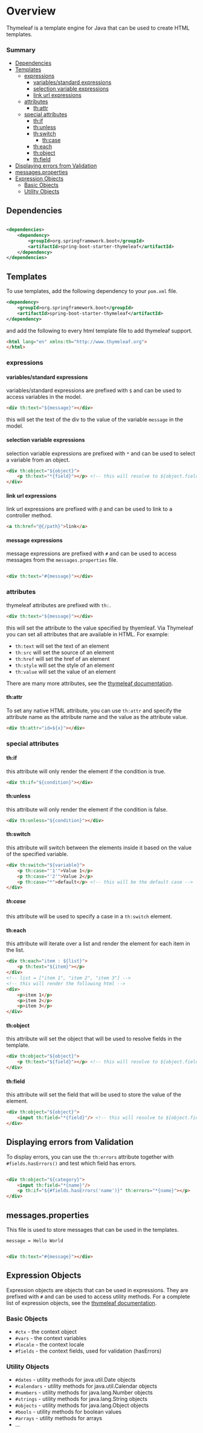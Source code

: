 # Overview

Thymeleaf is a template engine for Java that can be used to create HTML templates.

### Summary

- [Dependencies](#dependencies)
- [Templates](#templates)
	- [expressions](#expressions)
		- [variables/standard expressions](#variablesstandard-expressions)
		- [selection variable expressions](#selection-variable-expressions)
		- [link url expressions](#link-url-expressions)
	- [attributes](#attributes)
		- [th:attr](#thattr)
	- [special attributes](#special-attributes)
		- [th:if](#thif)
		- [th:unless](#thunless)
		- [th:switch](#thswitch)
			- [th:case](#thcase)
		- [th:each](#theach)
		- [th:object](#thobject)
		- [th:field](#thfield)
- [Displaying errors from Validation](#displaying-errors-from-validation)
- [messages.properties](#messagesproperties)
- [Expression Objects](#expression-objects)
	- [Basic Objects](#basic-objects)
	- [Utility Objects](#utility-objects)

## Dependencies

```xml

<dependencies>
    <dependency>
        <groupId>org.springframework.boot</groupId>
        <artifactId>spring-boot-starter-thymeleaf</artifactId>
    </dependency>
</dependencies>
```

## Templates

To use templates, add the following dependency to your `pom.xml` file.

```xml
<dependency>
    <groupId>org.springframework.boot</groupId>
    <artifactId>spring-boot-starter-thymeleaf</artifactId>
</dependency>
```

and add the following to every html template file to add thymeleaf support.

```html
<html lang="en" xmlns:th="http://www.thymeleaf.org">
</html>
```

### expressions

#### variables/standard expressions

variables/standard expressions are prefixed with `$` and can be used to access variables in the model.

```html
<div th:text="${message}"></div>
```

this will set the text of the div to the value of the variable `message` in the model.

#### selection variable expressions

selection variable expressions are prefixed with `*` and can be used to select a variable from an object.

```html
<div th:object="${object}">
    <p th:text="*{field}"></p> <!-- this will resolve to ${object.field} -->
</div>
```

#### link url expressions

link url expressions are prefixed with `@` and can be used to link to a controller method.

```html
<a th:href="@{/path}">link</a>
```

#### message expressions

message expressions are prefixed with `#` and can be used to access messages from the `messages.properties` file.

```html

<div th:text="#{message}"></div>
```

### attributes

thymeleaf attributes are prefixed with `th:`.

```html
<div th:text="${message}"></div>
```

this will set the attribute to the value specified by thyemleaf.
Via Thymeleaf you can set all attributes that are available in HTML.
For example:

- `th:text` will set the text of an element
- `th:src` will set the source of an element
- `th:href` will set the href of an element
- `th:style` will set the style of an element
- `th:value` will set the value of an element

There are many more attributes, see
the [thymeleaf documentation](https://www.thymeleaf.org/doc/tutorials/3.0/usingthymeleaf.html#setting-attribute-values).

#### th:attr

To set any native HTML attribute, you can use `th:attr` and specify the attribute name as the attribute name and the
value as the attribute value.

```html
<div th:attr="id=${x}"></div>
```

### special attributes

#### th:if

this attribute will only render the element if the condition is true.

```html
<div th:if="${condition}"></div>
```

#### th:unless

this attribute will only render the element if the condition is false.

```html
<div th:unless="${condition}"></div>
```

#### th:switch

this attribute will switch between the elements inside it based on the value of the specified variable.

```html
<div th:switch="${variable}">
    <p th:case="'1'">Value 1</p>
    <p th:case="'2'">Value 2</p>
    <p th:case="*">default</p> <!-- this will be the default case -->
</div>
```

##### th:case

this attribute will be used to specify a case in a `th:switch` element.

#### th:each

this attribute will iterate over a list and render the element for each item in the list.

```html
<div th:each="item : ${list}">
    <p th:text="${item}"></p>
</div>
<!-- list = ["item 1", "item 2", "item 3"] -->
<!-- this will render the following html -->
<div>
    <p>item 1</p>
    <p>item 2</p>
    <p>item 3</p>
</div>
```

#### th:object

this attribute will set the object that will be used to resolve fields in the template.

```html
<div th:object="${object}">
    <p th:text="${field}"></p> <!-- this will resolve to ${object.field} -->
</div>
```

#### th:field

this attribute will set the field that will be used to store the value of the element.

```html
<div th:object="${object}">
    <input th:field="*{field}"/> <!-- this will resolve to ${object.field} -->
</div>
```

## Displaying errors from Validation

To display errors, you can use the `th:errors` attribute together with `#fields.hasErrors()` and test which field has
errors.

```html

<div th:object="${category}">
    <input th:field="*{name}"/>
    <p th:if="${#fields.hasErrors('name')}" th:errors="*{name}"></p>
</div>
```

## messages.properties

This file is used to store messages that can be used in the templates.

```properties
message = Hello World
```

```html

<div th:text="#{message}"></div>
```

## Expression Objects

Expression objects are objects that can be used in expressions.
They are prefixed with `#` and can be used to access utility methods.
For a complete list of expression objects, see
the [thymeleaf documentation](https://www.thymeleaf.org/doc/tutorials/3.0/usingthymeleaf.html#appendix-b-expression-utility-objects).

### Basic Objects

- `#ctx` - the context object
- `#vars` - the context variables
- `#locale` - the context locale
- `#fields` - the context fields, used for validation (hasErrors)

### Utility Objects

- `#dates` - utility methods for java.util.Date objects
- `#calendars` - utility methods for java.util.Calendar objects
- `#numbers` - utility methods for java.lang.Number objects
- `#strings` - utility methods for java.lang.String objects
- `#objects` - utility methods for java.lang.Object objects
- `#bools` - utility methods for boolean values
- `#arrays` - utility methods for arrays
- ...
